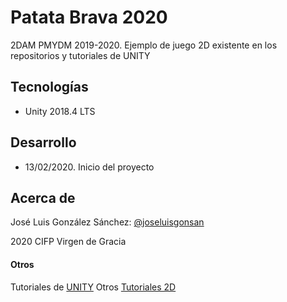 # Patata Brava 2020
2DAM PMYDM 2019-2020. Ejemplo de juego 2D existente en los repositorios y tutoriales de UNITY

## Tecnologías
* Unity 2018.4 LTS

## Desarrollo
* 13/02/2020. Inicio del proyecto


## Acerca de
José Luis González Sánchez: [@joseluisgonsan](https://twitter.com/joseluisgonsan)

2020 CIFP Virgen de Gracia

#### Otros
Tutoriales de [UNITY](https://learn.unity.com/tutorial/live-sessions-on-2d-in-unity-4-3#)
Otros [Tutoriales 2D](https://learn.unity.com/course/beginning-2d-game-development)
